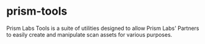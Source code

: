 # prism-tools
Prism Labs Tools is a suite of utilities designed to allow Prism Labs' Partners to easily create and manipulate scan assets for various purposes. 
